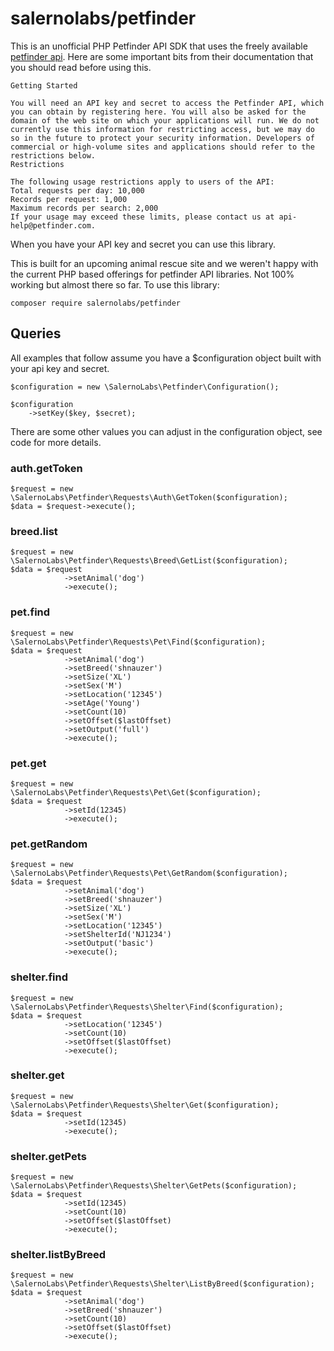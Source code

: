 # salernolabs/petfinder

This is an unofficial PHP Petfinder API SDK that uses the freely available [petfinder api](https://www.petfinder.com/developers/api-docs). Here are some important bits from their documentation that you should read before using this.

    Getting Started

    You will need an API key and secret to access the Petfinder API, which you can obtain by registering here. You will also be asked for the domain of the web site on which your applications will run. We do not currently use this information for restricting access, but we may do so in the future to protect your security information. Developers of commercial or high-volume sites and applications should refer to the restrictions below.
    Restrictions

    The following usage restrictions apply to users of the API:
    Total requests per day: 10,000
    Records per request: 1,000
    Maximum records per search: 2,000
    If your usage may exceed these limits, please contact us at api-help@petfinder.com.

When you have your API key and secret you can use this library.

This is built for an upcoming animal rescue site and we weren't happy with the current PHP based offerings for petfinder API libraries. Not 100% working but almost there so far. To use this library:

    composer require salernolabs/petfinder

## Queries

All examples that follow assume you have a $configuration object built with your api key and secret.

    $configuration = new \SalernoLabs\Petfinder\Configuration();

    $configuration
        ->setKey($key, $secret);

There are some other values you can adjust in the configuration object, see code for more details.

### auth.getToken

    $request = new \SalernoLabs\Petfinder\Requests\Auth\GetToken($configuration);
    $data = $request->execute();

### breed.list

    $request = new \SalernoLabs\Petfinder\Requests\Breed\GetList($configuration);
    $data = $request
                ->setAnimal('dog')
                ->execute();

### pet.find

    $request = new \SalernoLabs\Petfinder\Requests\Pet\Find($configuration);
    $data = $request
                ->setAnimal('dog')
                ->setBreed('shnauzer')
                ->setSize('XL')
                ->setSex('M')
                ->setLocation('12345')
                ->setAge('Young')
                ->setCount(10)
                ->setOffset($lastOffset)
                ->setOutput('full')
                ->execute();

### pet.get

    $request = new \SalernoLabs\Petfinder\Requests\Pet\Get($configuration);
    $data = $request
                ->setId(12345)
                ->execute();

### pet.getRandom

    $request = new \SalernoLabs\Petfinder\Requests\Pet\GetRandom($configuration);
    $data = $request
                ->setAnimal('dog')
                ->setBreed('shnauzer')
                ->setSize('XL')
                ->setSex('M')
                ->setLocation('12345')
                ->setShelterId('NJ1234')
                ->setOutput('basic')
                ->execute();

### shelter.find

    $request = new \SalernoLabs\Petfinder\Requests\Shelter\Find($configuration);
    $data = $request
                ->setLocation('12345')
                ->setCount(10)
                ->setOffset($lastOffset)
                ->execute();

### shelter.get

    $request = new \SalernoLabs\Petfinder\Requests\Shelter\Get($configuration);
    $data = $request
                ->setId(12345)
                ->execute();

### shelter.getPets

    $request = new \SalernoLabs\Petfinder\Requests\Shelter\GetPets($configuration);
    $data = $request
                ->setId(12345)
                ->setCount(10)
                ->setOffset($lastOffset)
                ->execute();

### shelter.listByBreed

    $request = new \SalernoLabs\Petfinder\Requests\Shelter\ListByBreed($configuration);
    $data = $request
                ->setAnimal('dog')
                ->setBreed('shnauzer')
                ->setCount(10)
                ->setOffset($lastOffset)
                ->execute();
